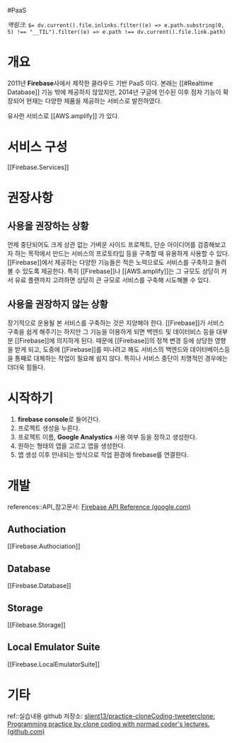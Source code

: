 #PaaS

*역링크*: `$= dv.current().file.inlinks.filter((e) => e.path.substring(0, 5) !== "__TIL").filter((e) => e.path !== dv.current().file.link.path)`

# 개요
2011년 **Firebase**사에서 제작한 클라우드 기반 PaaS 이다. 본래는 [[#Realtime Database]] 기능 밖에 제공하지 않았지만, 2014년 구글에 인수된 이후 점차 기능이 확장되어 현재는 다양한 제품을 제공하는 서비스로 발전하였다.

유사한 서비스로 [[AWS.amplify]] 가 있다.

# 서비스 구성
[[Firebase.Services]]

# 권장사항
## 사용을 권장하는 상황
언제 중단되어도 크게 상관 없는 가벼운 사이드 프로젝트, 단순 아이디어를 검증해보고자 하는 목적에서 만드는 서비스의 프로토타입 등을 구축할 때 유용하게 사용할 수 있다. [[Firebase]]에서 제공하는 다양한 기능들은 적은 노력으로도 서비스를 구축하고 돌려볼 수 있도록 제공한다. 특히 [[Firebase]]나 [[AWS.amplify]]는 그 규모도 상당히 커서 유료 플랜까지 고려하면 상당히 큰 규모로 서비스를 구축해 시도해볼 수 있다.

## 사용을 권장하지 않는 상황
장기적으로 운용될 본 서비스를 구축하는 것은 지양해야 한다. [[Firebase]]가 서비스 구축을 쉽게 해주기는 하지만 그 기능을 이용하게 되면 백엔드 및 데이터비스 등을 대부분 [[Firebase]]에 의지하게 된다. 때문에 [[Firebase]]의 정책 변경 등에 상당한 영향을 받게 되고, 도중에 [[Firebase]]를 떠나려고 해도 서비스의 백엔드와 데이터베이스등을 통째로 대체하는 작업이 필요해 쉽지 않다. 특히나 서비스 중단이 치명적인 경우에는 더더욱 힘들다.

# 시작하기
1. **firebase console**로 들어간다.
2. 프로젝트 생성을 누른다.
3. 프로젝트 이름, **Google Analystics** 사용 여부 등을 정하고 생성한다.
4. 원하는 형태의 앱을 고르고 앱을 생성한다.
5. 앱 생성 이후 안내되는 방식으로 작업 환경에 firebase를 연결한다.

# 개발
references::API_참고문서: [Firebase API Reference (google.com)](https://firebase.google.com/docs/reference)

## Authociation
[[Firebase.Authociation]]

## Database
[[Firebase.Database]]

## Storage 
[[Filebase.Storage]]

## Local Emulator Suite
[[Firebase.LocalEmulatorSuite]]

# 기타
ref::실습내용 github 저장소: [slient13/practice-cloneCoding-tweeterclone: Programming practice by clone coding with normad coder's lectures. (github.com)](https://github.com/slient13/practice-cloneCoding-tweeterclone)